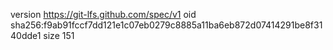 version https://git-lfs.github.com/spec/v1
oid sha256:f9ab91fccf7dd121e1c07eb0279c8885a11ba6eb872d07414291be8f3140dde1
size 151
